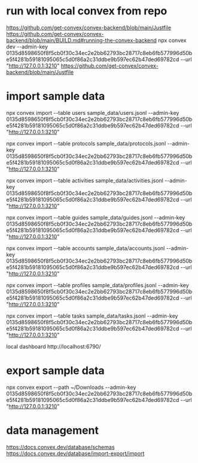 # run with local convex from repo
https://github.com/get-convex/convex-backend/blob/main/Justfile
https://github.com/get-convex/convex-backend/blob/main/BUILD.md#running-the-convex-backend
npx convex dev --admin-key 0135d8598650f8f5cb0f30c34ec2e2bb62793bc28717c8eb6fb577996d50be5f4281b59181095065c5d0f86a2c31ddbe9b597ec62b47ded69782cd --url "http://127.0.0.1:3210"
https://github.com/get-convex/convex-backend/blob/main/Justfile
# import sample data

npx convex import --table users sample_data/users.jsonl --admin-key 0135d8598650f8f5cb0f30c34ec2e2bb62793bc28717c8eb6fb577996d50be5f4281b59181095065c5d0f86a2c31ddbe9b597ec62b47ded69782cd --url "http://127.0.0.1:3210"

npx convex import --table protocols sample_data/protocols.jsonl --admin-key 0135d8598650f8f5cb0f30c34ec2e2bb62793bc28717c8eb6fb577996d50be5f4281b59181095065c5d0f86a2c31ddbe9b597ec62b47ded69782cd --url "http://127.0.0.1:3210"

npx convex import --table activities sample_data/activities.jsonl --admin-key 0135d8598650f8f5cb0f30c34ec2e2bb62793bc28717c8eb6fb577996d50be5f4281b59181095065c5d0f86a2c31ddbe9b597ec62b47ded69782cd --url "http://127.0.0.1:3210"

npx convex import --table guides sample_data/guides.jsonl --admin-key 0135d8598650f8f5cb0f30c34ec2e2bb62793bc28717c8eb6fb577996d50be5f4281b59181095065c5d0f86a2c31ddbe9b597ec62b47ded69782cd --url "http://127.0.0.1:3210"


npx convex import --table accounts sample_data/accounts.jsonl --admin-key 0135d8598650f8f5cb0f30c34ec2e2bb62793bc28717c8eb6fb577996d50be5f4281b59181095065c5d0f86a2c31ddbe9b597ec62b47ded69782cd --url "http://127.0.0.1:3210"

npx convex import --table profiles sample_data/profiles.jsonl --admin-key 0135d8598650f8f5cb0f30c34ec2e2bb62793bc28717c8eb6fb577996d50be5f4281b59181095065c5d0f86a2c31ddbe9b597ec62b47ded69782cd --url "http://127.0.0.1:3210"




npx convex import --table tasks sample_data/tasks.jsonl --admin-key 0135d8598650f8f5cb0f30c34ec2e2bb62793bc28717c8eb6fb577996d50be5f4281b59181095065c5d0f86a2c31ddbe9b597ec62b47ded69782cd --url "http://127.0.0.1:3210"

local dashboard 
http://localhost:6790/

# export sample data
npx convex export --path ~/Downloads --admin-key 0135d8598650f8f5cb0f30c34ec2e2bb62793bc28717c8eb6fb577996d50be5f4281b59181095065c5d0f86a2c31ddbe9b597ec62b47ded69782cd --url "http://127.0.0.1:3210"

# data management
https://docs.convex.dev/database/schemas
https://docs.convex.dev/database/import-export/import